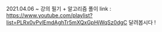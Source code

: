 2021.04.06 ~
강의 필기 + 알고리즘 풀이
link : https://www.youtube.com/playlist?list=PLRx0vPvlEmdAghTr5mXQxGpHjWqSz0dgC
달려봅시다 !
